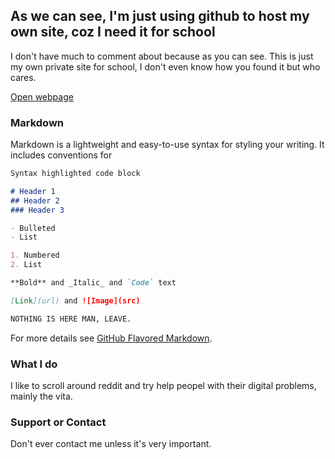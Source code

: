 ## As we can see, I'm just using github to host my own site, coz I need it for school

I don't have much to comment about because as you can see. This is just my own private site for school, I don't even know how you found it but who cares.

[Open webpage](https://ratcheese1608.github.io)

### Markdown

Markdown is a lightweight and easy-to-use syntax for styling your writing. It includes conventions for

```markdown
Syntax highlighted code block

# Header 1
## Header 2
### Header 3

- Bulleted
- List

1. Numbered
2. List

**Bold** and _Italic_ and `Code` text

[Link](url) and ![Image](src)

NOTHING IS HERE MAN, LEAVE.
```

For more details see [GitHub Flavored Markdown](https://guides.github.com/features/mastering-markdown/).

### What I do

I like to scroll around reddit and try help peopel with their digital problems, mainly the vita.

### Support or Contact

Don't ever contact me unless it's very important.
